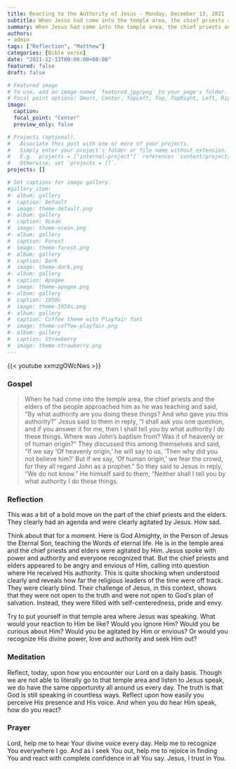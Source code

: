 ```yaml
---
title: Reacting to the Authority of Jesus - Monday, December 13, 2021 | Matthew 21:23-27
subtitle: When Jesus had come into the temple area, the chief priests and the elders of the people approached him as he was teaching and said, “By what authority are you doing these things?  And who gave you this authority?
summary: When Jesus had come into the temple area, the chief priests and the elders of the people approached him as he was teaching and said, “By what authority are you doing these things?  And who gave you this authority?
authors:
- admin
tags: ["Reflection", "Matthew"]
categories: [Bible verse]
date: "2021-12-13T00:00:00+08:00"
featured: false
draft: false

# Featured image
# To use, add an image named `featured.jpg/png` to your page's folder.
# Focal point options: Smart, Center, TopLeft, Top, TopRight, Left, Right, BottomLeft, Bottom, BottomRight
image:
  caption:
  focal_point: "Center"
  preview_only: false

# Projects (optional).
#   Associate this post with one or more of your projects.
#   Simply enter your project's folder or file name without extension.
#   E.g. `projects = ["internal-project"]` references `content/project/deep-learning/index.md`.
#   Otherwise, set `projects = []`.
projects: []

# Set captions for image gallery.
#gallery_item:
#- album: gallery
#  caption: Default
#  image: theme-default.png
#- album: gallery
#  caption: Ocean
#  image: theme-ocean.png
#- album: gallery
#  caption: Forest
#  image: theme-forest.png
#- album: gallery
#  caption: Dark
#  image: theme-dark.png
#- album: gallery
#  caption: Apogee
#  image: theme-apogee.png
#- album: gallery
#  caption: 1950s
#  image: theme-1950s.png
#- album: gallery
#  caption: Coffee theme with Playfair font
#  image: theme-coffee-playfair.png
#- album: gallery
#  caption: Strawberry
#  image: theme-strawberry.png
---
```


{{< youtube xxmzgOWcNws >}}

### Gospel
> When he had come into the temple area, the chief priests and the elders of the people approached him as he was teaching and said, “By what authority are you doing these things? And who gave you this authority?” Jesus said to them in reply, “I shall ask you one question, and if you answer it for me, then I shall tell you by what authority I do these things. Where was John’s baptism from? Was it of heavenly or of human origin?” They discussed this among themselves and said, “If we say ‘Of heavenly origin,’ he will say to us, ‘Then why did you not believe him?’ But if we say, ‘Of human origin,’ we fear the crowd, for they all regard John as a prophet.” So they said to Jesus in reply, “We do not know.” He himself said to them, “Neither shall I tell you by what authority I do these things.

### Reflection
This was a bit of a bold move on the part of the chief priests and the elders.  They clearly had an agenda and were clearly agitated by Jesus.  How sad.

Think about that for a moment.  Here is God Almighty, in the Person of Jesus the Eternal Son, teaching the Words of eternal life.  He is in the temple area and the chief priests and elders were agitated by Him.  Jesus spoke with power and authority and everyone recognized that.  But the chief priests and elders appeared to be angry and envious of Him, calling into question where He received His authority.  This is quite shocking when understood clearly and reveals how far the religious leaders of the time were off track.  They were clearly blind.  Their challenge of Jesus, in this context, shows that they were not open to the truth and were not open to God’s plan of salvation.  Instead, they were filled with self-centeredness, pride and envy.  

Try to put yourself in that temple area where Jesus was speaking.  What would your reaction to Him be like?  Would you ignore Him?  Would you be curious about Him?  Would you be agitated by Him or envious?  Or would you recognize His divine power, love and authority and seek Him out?

### Meditation
Reflect, today, upon how you encounter our Lord on a daily basis.  Though we are not able to literally go to that temple area and listen to Jesus speak, we do have the same opportunity all around us every day.  The truth is that God is still speaking in countless ways.  Reflect upon how easily you perceive His presence and His voice.  And when you do hear Him speak, how do you react?  

### Prayer
Lord, help me to hear Your divine voice every day.  Help me to recognize You everywhere I go.  And as I seek You out, help me to rejoice in finding You and react with complete confidence in all You say.  Jesus, I trust in You.
